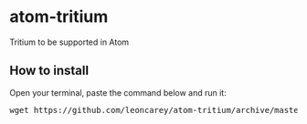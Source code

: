 <h1>atom-tritium</h1>
Tritium to be supported in Atom

<h2>How to install</h2>
<p>Open your terminal, paste the command below and run it:</p>
<pre>wget https://github.com/leoncarey/atom-tritium/archive/master.zip; unzip master.zip; rm -R master.zip;</pre>
